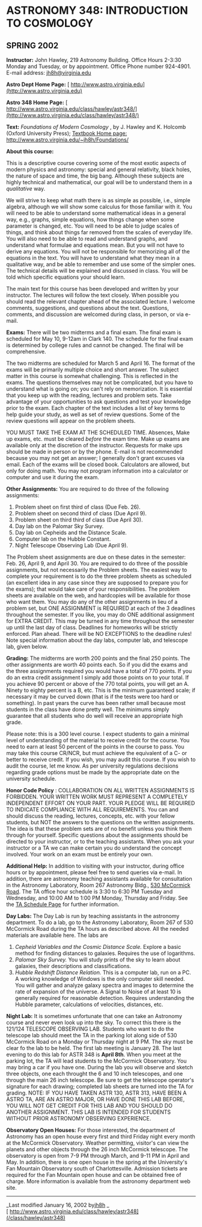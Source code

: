 #  ASTRONOMY 348: INTRODUCTION TO COSMOLOGY

## SPRING 2002

**Instructor:** John Hawley, 219 Astronomy Building. Office Hours 2-3:30
Monday and Tuesday, or by appointment. Office Phone number 924-4901. E-mail
address: [jh8h@virginia.edu](mailto:jh8h@virginia.edu)

**Astro Dept Home Page:** [
http://www.astro.virginia.edu](http://www.astro.virginia.edu)

**Astro 348 Home Page:** [
http://www.astro.virginia.edu/class/hawley/astr348/](http://www.astro.virginia.edu/class/hawley/astr348/)

**Text:** _Foundations of Modern Cosmology_ , by J. Hawley and K. Holcomb
(Oxford University Press); [ Textbook Home page:
http://www.astro.virginia.edu/~jh8h/Foundations/
](http://www.astro.virginia.edu/~jh8h/Foundations/)

**About this course:**

This is a descriptive course covering some of the most exotic aspects of
modern physics and astronomy: special and general relativity, black holes, the
nature of space and time, the big bang. Although these subjects are highly
technical and mathematical, our goal will be to understand them in a
_qualitative_ way.

We will strive to keep what math there is as simple as possible, i.e., simple
algebra, although we will show some calculus for those familiar with it. You
will need to be able to understand some mathematical ideas in a general way,
e.g., graphs, simple equations, how things change when some parameter is
changed, etc. You will need to be able to judge scales of things, and think
about things far removed from the scales of everyday life. You will also need
to be able to read and understand graphs, and understand what formulae and
equations mean. But you will not have to derive any equations. You will not be
responsible for memorizing all of the equations in the text. You will have to
understand what they mean in a qualitative way, and be able to remember and
use some of the simpler ones. The technical details will be explained and
discussed in class. You will be told which specific equations your should
learn.

The main text for this course has been developed and written by your
instructor. The lectures will follow the text closely. When possible you
should read the relevant chapter ahead of the associated lecture. I welcome
comments, suggestions, and questions about the text. Questions, comments, and
discussion are welcomed during class, in person, or via e-mail.

**Exams:** There will be two midterms and a final exam. The final exam is
scheduled for May 10, 9-12am in Clark 140. The schedule for the final exam is
determined by college rules and cannot be changed. The final will be
comprehensive.

The two midterms are scheduled for March 5 and April 16. The format of the
exams will be primarily multiple choice and short answer. The subject matter
in this course is somewhat challenging. This is reflected in the exams. The
questions themselves may not be complicated, but you have to understand what
is going on; you can't rely on memorization. It is essential that you keep up
with the reading, lectures and problem sets. Take advantage of your
opportunities to ask questions and test your knowledge prior to the exam. Each
chapter of the text includes a list of key terms to help guide your study, as
well as set of review questions. Some of the review questions will appear on
the problem sheets.

YOU MUST TAKE THE EXAM AT THE SCHEDULED TIME. Absences, Make up exams, etc.
must be cleared _before_ the exam time. Make up exams are available only at
the discretion of the instructor. Requests for make ups should be made in
person or by the phone. E-mail is not recommended because you may not get an
answer; I generally don't grant excuses via email. Each of the exams will be
closed book. Calculators are allowed, but only for doing math. You may not
program information into a calculator or computer and use it during the exam.

**Other Assignments:** You are required to do three of the following
assignments:

  1. Problem sheet on first third of class (Due Feb. 26). 
  2. Problem sheet on second third of class (Due April 9). 
  3. Problem sheet on third third of class (Due April 30). 
  4. Day lab on the Palomar Sky Survey. 
  5. Day lab on Cepheids and the Distance Scale. 
  6. Computer lab on the Hubble Constant. 
  7. Night Telescope Observing Lab (Due April 9). 

The Problem sheet assignments are due on these dates in the semester: Feb. 26,
April 9, and April 30. You are required to do three of the possible
assignments, but not necessarily the Problem sheets. The easiest way to
complete your requirement is to do the three problem sheets as scheduled (an
excellent idea in any case since they are supposed to prepare you for the
exams); that would take care of your responsibilities. The problem sheets are
available on the web, and hardcopies will be available for those who want
them. You may do any of the other assignments in lieu of a problem set, but
ONE ASSIGNMENT is REQUIRED at each of the 3 deadlines throughout the semester.
If you like, you may do ONE additional assignment for EXTRA CREDIT. This may
be turned in any time throughout the semester up until the last day of class.
Deadlines for homeworks will be strictly enforced. Plan ahead. There will be
NO EXCEPTIONS to the deadline rules! Note special information about the day
labs, computer lab, and telescope lab, given below.

**Grading:** The midterms are worth 200 points and the final 250 points. The
other assignments are worth 40 points each. So if you did the exams and the
three assignments required you would have a total of 770 points. If you do an
extra credit assignment I simply add those points on to your total. If you
achieve 90 percent or above of the 770 total points, you will get an A. Ninety
to eighty percent is a B, etc. This is the minimum guaranteed scale; if
necessary it may be curved down (that is if the tests were too hard or
something). In past years the curve has been rather small because most
students in the class have done pretty well. The minimums simply guarantee
that all students who do well will receive an appropriate high grade.

Please note: this is a 300 level course. I expect students to gain a minimal
level of understanding of the material to receive credit for the course. You
need to earn at least 50 percent of the points in the course to pass. You may
take this course CR/NCR, but must achieve the equivalent of a C- or better to
receive credit. If you wish, you may audit this course. If you wish to audit
the course, let me know. As per university regulations decisions regarding
grade options must be made by the appropriate date on the university schedule.

**Honor Code Policy** : COLLABORATION ON ALL WRITTEN ASSIGNMENTS IS FORBIDDEN.
YOUR WRITTEN WORK MUST REPRESENT A COMPLETELY INDEPENDENT EFFORT ON YOUR PART.
YOUR PLEDGE WILL BE REQUIRED TO INDICATE COMPLIANCE WITH ALL REQUIREMENTS. You
can and should discuss the reading, lectures, concepts, etc. with your fellow
students, but NOT the answers to the questions on the written assignments. The
idea is that these problem sets are of no benefit unless you think them
through for yourself. Specific questions about the assignments should be
directed to your instructor, or to the teaching assistants. When you ask your
instructor or a TA we can make certain you do understand the concept involved.
Your work on an exam must be entirely your own.

**Additional Help:** In addition to visiting with your instructor, during
office hours or by appointment, please feel free to send queries via e-mail.
In addition, there are astronomy teaching assistants available for
consultation in the Astronomy Laboratory, Room 267 Astronomy Bldg., [ 530
McCormick Road](http://www.astro.virginia.edu/class/530McC.html). The TA
office hour schedule is 3:30 to 6:30 PM Tuesday and Wednesday, and 10:00 AM to
1:00 PM Monday, Thursday and Friday. See the [ TA Schedule
Page](http://www.astro.virginia.edu/class/ta_schedule.html) for further
information.

**Day Labs:** The Day Lab is run by teaching assistants in the astronomy
department. To do a lab, go to the Astronomy Laboratory, Room 267 of 530
McCormick Road during the TA hours as described above. All the needed
materials are available here. The labs are

  1. _Cepheid Variables and the Cosmic Distance Scale._ Explore a basic method for finding distances to galaxies. Requires the use of logarithms. 
  2. _Palomar Sky Survey._ You will study prints of the sky to learn about galaxies, their descriptions and classifications. 
  3. _Hubble Redshift Distance Relation._ This is a computer lab, run on a PC. A working knowledge of Windows is the only computer skill needed. You will gather and analyze galaxy spectra and images to determine the rate of expansion of the universe. A Signal to Noise of at least 10 is generally required for reasonable detection. Requires understanding the Hubble parameter, calculations of velocities, distances, etc. 

**Night Lab:** It is sometimes unfortunate that one can take an Astronomy
course and never even look up into the sky. To correct this there is the
121/124 TELESCOPE OBSERVING LAB. Students who want to do the telescope lab
should meet the TA in the parking lot along side of 530 McCormick Road on a
Monday or Thursday night at 9 PM. The sky must be clear fo the lab to be held.
The first lab meeting is January 28. The last evening to do this lab for ASTR
348 is **April 8th**. When you meet at the parking lot, the TA will lead
students to the McCormick Observatory. You may bring a car if you have one.
During the lab you will observe and sketch three objects, one each throught
the 6 and 10 inch telescopes, and one through the main 26 inch telescope. Be
sure to get the telescope operator's signature for each drawing; completed lab
sheets are turned into the TA for grading. NOTE: IF YOU HAVE TAKEN ASTR 130,
ASTR 313, HAVE BEEN A ASTRO TA, ARE AN ASTRO MAJOR, OR HAVE DONE THIS LAB
BEFORE, YOU WILL NOT GET CREDIT FOR THIS LAB AND YOU SHOULD DO ANOTHER
ASSIGNMENT. THIS LAB IS INTENDED FOR STUDENTS WITHOUT PRIOR ASTRONOMY
OBSERVING EXPERIENCE.

**Observatory Open Houses:** For those interested, the department of Astronomy
has an open house every first and third Friday night every month at the
McCormick Observatory. Weather permitting, visitor's can view the planets and
other objects through the 26 inch McCormick telescope. The observatory is open
from 7-9 PM through March, and 9-11 PM in April and May. In addition, there is
one open house in the spring at the University's Fan Mountain Observatory
south of Charlottesville. Admission tickets are required for the Fan Mountain
open house and can be obtained free of charge. More information is available
from the astronomy department web site.

* * *

_Last modified January 16, 2002 by[jh8h](mailto:jh8h@virginia.edu) _  
[ http://www.astro.virginia.edu/class/hawley/astr348](/class/hawley/astr348)  

